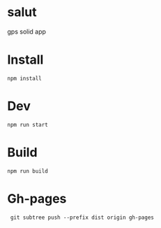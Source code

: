 # salut
gps solid app

# Install
```
npm install

```
# Dev
```
npm run start

```
# Build
```
npm run build

```
# Gh-pages

```
 git subtree push --prefix dist origin gh-pages

```
